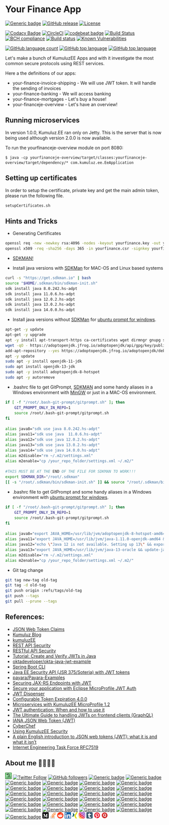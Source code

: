 # Your Finance App

[![Generic badge](https://img.shields.io/static/v1.svg?label=GitHub&message=Your%20finance%20JE&color=informational)](https://github.com/jesperancinha/your-finance-je) 
[![GitHub release](https://img.shields.io/github/release-pre/jesperancinha/your-finance-je.svg)](#)
[![License](https://img.shields.io/badge/License-Apache%202.0-blue.svg)](https://opensource.org/licenses/Apache-2.0)

[![Codacy Badge](https://api.codacy.com/project/badge/Grade/c0692606b0864078b03f04e5d3464e5d)](https://www.codacy.com/manual/jofisaes/your-finance-je?utm_source=github.com&amp;utm_medium=referral&amp;utm_content=jesperancinha/your-finance-je&amp;utm_campaign=Badge_Grade)
[![CircleCI](https://circleci.com/gh/jesperancinha/your-finance-je.svg?style=svg)](https://circleci.com/gh/jesperancinha/your-finance-je)
[![codebeat badge](https://codebeat.co/badges/66bd8179-b645-40f4-9a02-072a8df5ff32)](https://codebeat.co/projects/github-com-jesperancinha-your-finance-je-master)
[![Build Status](https://travis-ci.org/jesperancinha/your-finance-je.svg?branch=master)](https://travis-ci.org/jesperancinha/your-finance-je)
[![BCH compliance](https://bettercodehub.com/edge/badge/jesperancinha/your-finance-je?branch=master)](https://bettercodehub.com/)
[![Build status](https://ci.appveyor.com/api/projects/status/u5yk9x8ldvk1g7h1/branch/master?svg=true)](https://ci.appveyor.com/project/jesperancinha/your-finance-je/branch/master)
[![Known Vulnerabilities](https://snyk.io/test/github/jesperancinha/your-finance-je/badge.svg)](https://snyk.io/test/github/jesperancinha/your-finance-je)

[![GitHub language count](https://img.shields.io/github/languages/count/jesperancinha/your-finance-je.svg)](#)
[![GitHub top language](https://img.shields.io/github/languages/top/jesperancinha/your-finance-je.svg)](#)
[![GitHub top language](https://img.shields.io/github/languages/code-size/jesperancinha/your-finance-je.svg)](#)

Let's make a bunch of KumuluzEE Apps and with it investigate the most common secure protocols using REST services.

Here a the definitions of our apps:

-   your-finance-invoice-shipping - We will use JWT token. It will handle the sending of invoices
-   your-finance-banking - We will access banking
-   your-finance-mortgages - Let's buy a house!
-   your-financeje-overview - Let's have an overview!

## Running microservices

In version 1.0.0, Kumuluz.EE ran only on Jetty. This is the server that is now being used although version 2.0.0 is now available.

To run the yourfinanceje-overview module on port 8080:

```
$ java -cp yourfinanceje-overview/target/classes:yourfinanceje-overview/target/dependency/* com.kumuluz.ee.EeApplication
```

## Setting up certificates

In order to setup the certificate, private key and get the main admin token, please run the following file.

```bash
setupCertificates.sh
```

## Hints and Tricks

-   Generating Certificates

```bash
openssl req -new -newkey rsa:4096 -nodes -keyout yourfinance.key -out yourfinance.csr
openssl x509 -req -sha256 -days 365 -in yourfinance.csr -signkey yourfinance.key -out yourfinance.pem
```
-   [SDKMAN!](https://sdkman.io/install)

-   Install java versions with [SDKMan](https://sdkman.io/) for MAC-OS and Linux based systems

```bash
curl -s "https://get.sdkman.io" | bash
source "$HOME/.sdkman/bin/sdkman-init.sh"
sdk install java 8.0.242.hs-adpt
sdk install java 11.0.6.hs-adpt
sdk install java 12.0.2.hs-adpt
sdk install java 13.0.2.hs-adpt
sdk install java 14.0.0.hs-adpt
```

-   Install java versions without [SDKMan](https://sdkman.io/) for [ubuntu prompt for windows](https://www.microsoft.com/en-us/p/ubuntu/9nblggh4msv6?activetab=pivot:overviewtab).

```bash
apt-get -y update
apt-get -y upgrade
apt -y install apt-transport-https ca-certificates wget dirmngr gnupg software-properties-common
wget -qO - https://adoptopenjdk.jfrog.io/adoptopenjdk/api/gpg/key/public | apt-key add -
add-apt-repository --yes https://adoptopenjdk.jfrog.io/adoptopenjdk/deb/
apt -y update
sudo apt -y install openjdk-11-jdk
sudo apt install openjdk-13-jdk
sudo apt -y install adoptopenjdk-8-hotspot
sudo apt -y autoremove
```

- .bashrc file to get GitPrompt, [SDKMAN](https://sdkman.io/) and some handy aliases in a Windows environment with [MinGW](http://www.mingw.org/) or just in a MAC-OS environment.

```bash
if [ -f "/root/.bash-git-prompt/gitprompt.sh" ]; then
    GIT_PROMPT_ONLY_IN_REPO=1
    source /root/.bash-git-prompt/gitprompt.sh
fi

alias java8="sdk use java 8.0.242.hs-adpt"
alias java11="sdk use java  11.0.6.hs-adpt"
alias java12="sdk use java 12.0.2.hs-adpt"
alias java13="sdk use java 13.0.2.hs-adpt"
alias java14="sdk use java 14.0.0.hs-adpt"
alias m2disable="rm ~/.m2/settings.xml"
alias m2enable="cp /your_repo_folder/settings.xml ~/.m2/"

#THIS MUST BE AT THE END OF THE FILE FOR SDKMAN TO WORK!!!
export SDKMAN_DIR="/root/.sdkman"
[[ -s "/root/.sdkman/bin/sdkman-init.sh" ]] && source "/root/.sdkman/bin/sdkman-init.sh"
```

- .bashrc file to get GitPrompt and some handy aliases in a Windows environment with [ubuntu prompt for windows](https://www.microsoft.com/en-us/p/ubuntu/9nblggh4msv6?activetab=pivot:overviewtab).

```bash
if [ -f "/root/.bash-git-prompt/gitprompt.sh" ]; then
    GIT_PROMPT_ONLY_IN_REPO=1
    source /root/.bash-git-prompt/gitprompt.sh
fi

alias java8="export JAVA_HOME=/usr/lib/jvm/adoptopenjdk-8-hotspot-amd64 && update-java-alternatives -s adoptopenjdk-8-hotspot-amd64"
alias java11="export JAVA_HOME=/usr/lib/jvm/java-1.11.0-openjdk-amd64 && update-java-alternatives -s java-1.11.0-openjdk-amd64"
alias java12="echo \"Java 12 is not available. Setting up 13\" && export JAVA_HOME=/usr/lib/jvm/java-13-oracle && update-java-alternatives -s java-13-oracle"
alias java13="export JAVA_HOME=/usr/lib/jvm/java-13-oracle && update-java-alternatives -s java-13-oracle"
alias m2disable="rm ~/.m2/settings.xml"
alias m2enable="cp /your_repo_folder/settings.xml ~/.m2/"
```

-   Git tag change
```bash
git tag new-tag old-tag
git tag -d old-tag
git push origin :refs/tags/old-tag
git push --tags
git pull --prune --tags
```

## References:

-   [JSON Web Token Claims](https://auth0.com/docs/tokens/concepts/jwt-claims)
-   [Kumuluz Blog](https://blog.kumuluz.com/product/developers/2017/05/03/microservices-with-java-ee-and-kumuluzee-updated.html)
-   [kumuluzEE](https://ee.kumuluz.com/)
-   [REST API Security](https://dzone.com/refcardz/rest-api-security-1?chapter=1)
-   [RESTful API Security](https://dzone.com/articles/restful-api-security?fromrel=true)
-   [Tutorial: Create and Verify JWTs in Java](https://developer.okta.com/blog/2018/10/31/jwts-with-java)
-   [oktadeveloper/okta-java-jwt-example](https://github.com/oktadeveloper/okta-java-jwt-example)
-   [Spring Boot CLI](https://docs.spring.io/spring-boot/docs/current/reference/html/spring-boot-cli.html)
-   [Java EE Security API (JSR 375/Soteria) with JWT tokens](https://blog.payara.fish/java-ee-security-api-jsr-375/soteria-with-jwt-tokens)
-   [payara/Payara-Examples](https://github.com/payara/Payara-Examples/tree/master/javaee/security-jwt-example)
-   [Securing JAX-RS Endpoints with JWT](https://antoniogoncalves.org/2016/10/03/securing-jax-rs-endpoints-with-jwt/)
-   [Secure your application with Eclipse MicroProfile JWT Auth](https://rieckpil.de/whatis-eclipse-microprofile-jwt-auth/)
-   [JWT Dispenser](http://jwtenizr.sh/)
-   [Configurable Token Expiration 4.0.0](https://github.com/AdamBien/jwtenizr/releases/tag/0.0.4)
-   [Microservices with KumuluzEE MicroProfile 1.2](https://github.com/kumuluz/kumuluzee-samples/tree/master/kumuluzee-microProfile-1.2)
-   [JWT authentication: When and how to use it](https://blog.logrocket.com/jwt-authentication-best-practices/)
-   [The Ultimate Guide to handling JWTs on frontend clients (GraphQL)](https://hasura.io/blog/best-practices-of-using-jwt-with-graphql/)
-   [IANA JSON Web Token (JWT)](https://www.iana.org/assignments/jwt/jwt.xhtml)
-   [CyberChef](https://gchq.github.io/CyberChef/)
-   [Using KumuluzEE Security](https://kumuluz.io/blog/kumuluzee/security/2017/09/17/kumuluzee-security-usage/)
-   [A plain English introduction to JSON web tokens (JWT): what it is and what it isn’t](https://medium.com/ag-grid/a-plain-english-introduction-to-json-web-tokens-jwt-what-it-is-and-what-it-isnt-8076ca679843)
-   [Internet Engineering Task Force RFC7519](https://tools.ietf.org/html/rfc7519)

## About me 👨🏽‍💻🚀

[![alt text](https://raw.githubusercontent.com/jesperancinha/project-signer/master/project-signer-templates/icons-20/JEOrgLogo-20.png)](http://joaofilipesabinoesperancinha.nl)
[![Twitter Follow](https://img.shields.io/twitter/follow/joaofse?label=João%20Esperancinha&style=social)](https://twitter.com/joaofse)
[![GitHub followers](https://img.shields.io/github/followers/jesperancinha.svg?label=jesperancinha&style=social)](https://github.com/jesperancinha)
[![Generic badge](https://img.shields.io/static/v1.svg?label=Articles&message=On%20Medium&color=purple)](https://medium.com/@jofisaes)
[![Generic badge](https://img.shields.io/static/v1.svg?label=Articles&message=On%20The%20Web&color=purple)](https://github.com/jesperancinha/project-signer/blob/master/project-signer-templates/LossArticles.md)
[![Generic badge](https://img.shields.io/static/v1.svg?label=BitBucket&message=jesperancinha&color=navy)](https://bitbucket.org/jesperancinha)
[![Generic badge](https://img.shields.io/static/v1.svg?label=GitLab&message=jesperancinha&color=navy)](https://gitlab.com/jesperancinha)
[![Generic badge](https://img.shields.io/static/v1.svg?label=Homepage&message=joaofilipesabinoesperancinha.nl&color=6495ED)](http://joaofilipesabinoesperancinha.nl)
[![Generic badge](https://img.shields.io/static/v1.svg?label=Homepage&message=Time%20Disruption%20Studios&color=6495ED)](http://tds.joaofilipesabinoesperancinha.nl/)
[![Generic badge](https://img.shields.io/static/v1.svg?label=Homepage&message=Image%20Train%20Filters&color=6495ED)](http://itf.joaofilipesabinoesperancinha.nl/)
[![Generic badge](https://img.shields.io/static/v1.svg?label=Homepage&message=MancalaJE&color=6495ED)](http://mancalaje.joaofilipesabinoesperancinha.nl/)
[![Generic badge](https://img.shields.io/static/v1.svg?label=DEV&message=Profile&color=green)](https://dev.to/jofisaes)
[![Generic badge](https://img.shields.io/static/v1.svg?label=Medium&message=@jofisaes&color=green)](https://medium.com/@jofisaes)
[![Generic badge](https://img.shields.io/static/v1.svg?label=Hackernoon&message=@jesperancinha&color=green)](https://hackernoon.com/@jesperancinha)
[![Generic badge](https://img.shields.io/static/v1.svg?label=Free%20Code%20Camp&message=jofisaes&color=008000)](https://www.freecodecamp.org/jofisaes)
[![Generic badge](https://img.shields.io/static/v1.svg?label=Hackerrank&message=jofisaes&color=008000)](https://www.hackerrank.com/jofisaes)
[![Generic badge](https://img.shields.io/static/v1.svg?label=Code%20Forces&message=jesperancinha&color=008000)](https://codeforces.com/profile/jesperancinha)
[![Generic badge](https://img.shields.io/static/v1.svg?label=Coder%20Byte&message=jesperancinha&color=008000)](https://coderbyte.com/profile/jesperancinha)
[![Generic badge](https://img.shields.io/static/v1.svg?label=Code%20Wars&message=jesperancinha&color=008000)](https://www.codewars.com/users/jesperancinha)
[![Generic badge](https://img.shields.io/static/v1.svg?label=Acclaim%20Badges&message=joao-esperancinha&color=red)](https://www.youracclaim.com/users/joao-esperancinha/badges)
[![Generic badge](https://img.shields.io/static/v1.svg?label=All%20Badges&message=Badges&color=red)](https://github.com/jesperancinha/project-signer/blob/master/project-signer-templates/Badges.md)
[![Generic badge](https://img.shields.io/static/v1.svg?label=Status&message=Project%20Status&color=red)](https://github.com/jesperancinha/project-signer/blob/master/project-signer-templates/Status.md)
[![Generic badge](https://img.shields.io/static/v1.svg?label=Google%20Apps&message=Joao+Filipe+Sabino+Esperancinha&color=orange)](https://play.google.com/store/apps/developer?id=Joao+Filipe+Sabino+Esperancinha)
[![Generic badge](https://img.shields.io/static/v1.svg?label=Code%20Pen&message=jesperancinha&color=orange)](https://codepen.io/jesperancinha)
[![Generic badge](https://img.shields.io/static/v1.svg?label=GitHub&message=ITF%20Chartizate%20Android&color=yellow)](https://github.com/JEsperancinhaOrg/itf-chartizate-android)
[![Generic badge](https://img.shields.io/static/v1.svg?label=GitHub&message=ITF%20Chartizate%20Java&color=yellow)](https://github.com/JEsperancinhaOrg/itf-chartizate-modules/tree/master/itf-chartizate-java)
[![Generic badge](https://img.shields.io/static/v1.svg?label=GitHub&message=ITF%20Chartizate%20API&color=yellow)](https://github.com/JEsperancinhaOrg/itf-chartizate/tree/master/itf-chartizate-api)
[![Generic badge](https://img.shields.io/static/v1.svg?label=GitHub&message=Markdowner%20Core&color=yellow)](https://github.com/jesperancinha/markdowner/tree/master/markdowner-core)
[![Generic badge](https://img.shields.io/static/v1.svg?label=GitHub&message=Markdowner%20Filter&color=yellow)](https://github.com/jesperancinha/markdowner/tree/master/markdowner-filter)
[![Generic badge](https://img.shields.io/static/v1.svg?label=Docker%20Images&message=jesperanciha&color=099CEC)](https://github.com/jesperancinha/project-signer/blob/master/project-signer-templates/DockerImages.md)
[![alt text](https://raw.githubusercontent.com/jesperancinha/project-signer/master/project-signer-templates/icons-20/medium-20.png)](https://medium.com/@jofisaes)
[![alt text](https://raw.githubusercontent.com/jesperancinha/project-signer/master/project-signer-templates/icons-20/stack-overflow-20.png)](https://stackoverflow.com/users/3702839/joao-esperancinha)
[![alt text](https://raw.githubusercontent.com/jesperancinha/project-signer/master/project-signer-templates/icons-20/reddit-20.png)](https://www.reddit.com/user/jesperancinha/)
[![alt text](https://raw.githubusercontent.com/jesperancinha/project-signer/master/project-signer-templates/icons-20/linkedin-20.png)](https://www.linkedin.com/in/joaoesperancinha/)
[![alt text](https://raw.githubusercontent.com/jesperancinha/project-signer/master/project-signer-templates/icons-20/xing-20.png)](https://www.xing.com/profile/Joao_Esperancinha/cv)
[![alt text](https://raw.githubusercontent.com/jesperancinha/project-signer/master/project-signer-templates/icons-20/instagram-20.png)](https://www.instagram.com/jesperancinha/)
[![alt text](https://raw.githubusercontent.com/jesperancinha/project-signer/master/project-signer-templates/icons-20/tumblr-20.png)](https://jofisaes.tumblr.com/)
[![alt text](https://raw.githubusercontent.com/jesperancinha/project-signer/master/project-signer-templates/icons-20/pinterest-20.png)](https://nl.pinterest.com/jesperancinha/)
[![alt text](https://raw.githubusercontent.com/jesperancinha/project-signer/master/project-signer-templates/icons-20/quora-20.png)](https://nl.quora.com/profile/Jo%C3%A3o-Esperancinha)
